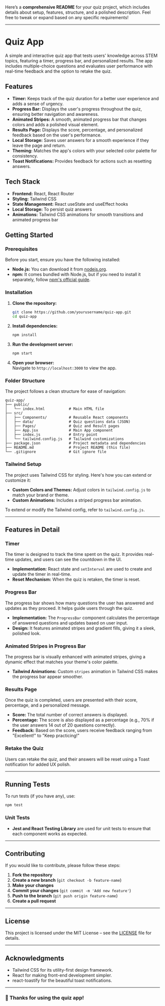 Here’s a **comprehensive README** for your quiz project, which includes details about setup, features, structure, and a polished description. Feel free to tweak or expand based on any specific requirements!

---

# Quiz App

A simple and interactive quiz app that tests users' knowledge across STEM topics, featuring a timer, progress bar, and personalized results. The app includes multiple-choice questions and evaluates user performance with real-time feedback and the option to retake the quiz.

## Features

- **Timer:** Keeps track of the quiz duration for a better user experience and adds a sense of urgency.
- **Progress Bar:** Displays the user's progress throughout the quiz, ensuring better navigation and awareness.
- **Animated Stripes:** A smooth, animated progress bar that changes colors and adds a polished visual element.
- **Results Page:** Displays the score, percentage, and personalized feedback based on the user's performance.
- **Local Storage:** Saves user answers for a smooth experience if they leave the page and return.
- **Theming:** Matches the app's colors with your selected color palette for consistency.
- **Toast Notifications:** Provides feedback for actions such as resetting answers.

## Tech Stack

- **Frontend:** React, React Router
- **Styling:** Tailwind CSS
- **State Management:** React useState and useEffect hooks
- **Local Storage:** To persist quiz answers
- **Animations:** Tailwind CSS animations for smooth transitions and animated progress bar

## Getting Started

### Prerequisites

Before you start, ensure you have the following installed:

- **Node.js:** You can download it from [nodejs.org](https://nodejs.org/).
- **npm:** It comes bundled with Node.js, but if you need to install it separately, follow [npm's official guide](https://docs.npmjs.com/downloading-and-installing-node-js-and-npm).

### Installation

1. **Clone the repository:**
   ```bash
   git clone https://github.com/yourusername/quiz-app.git
   cd quiz-app
   ```

2. **Install dependencies:**
   ```bash
   npm install
   ```

3. **Run the development server:**
   ```bash
   npm start
   ```

4. **Open your browser:**  
   Navigate to `http://localhost:3000` to view the app.

### Folder Structure

The project follows a clean structure for ease of navigation:

```plaintext
quiz-app/
├── public/
│   └── index.html           # Main HTML file
├── src/
│   ├── Components/          # Reusable React components
│   ├── data/                # Quiz questions data (JSON)
│   ├── Pages/               # Quiz and Result pages
│   ├── App.jsx              # Main App component
│   ├── index.js             # Entry point
│   └── tailwind.config.js   # Tailwind customizations
├── package.json             # Project metadata and dependencies
├── README.md                # Project README (this file)
└── .gitignore               # Git ignore file
```

### Tailwind Setup

The project uses Tailwind CSS for styling. Here's how you can extend or customize it:

- **Custom Colors and Themes:** Adjust colors in `tailwind.config.js` to match your brand or theme.
- **Custom Animations:** Includes a striped progress bar animation.
  
To extend or modify the Tailwind config, refer to `tailwind.config.js`.

---

## Features in Detail

### Timer

The timer is designed to track the time spent on the quiz. It provides real-time updates, and users can see the countdown in the UI.

- **Implementation:** React state and `setInterval` are used to create and update the timer in real-time.
- **Reset Mechanism:** When the quiz is retaken, the timer is reset.

### Progress Bar

The progress bar shows how many questions the user has answered and updates as they proceed. It helps guide users through the quiz.

- **Implementation:** The `ProgressBar` component calculates the percentage of answered questions and updates based on user input.
- **Design:** It features animated stripes and gradient fills, giving it a sleek, polished look.

### Animated Stripes in Progress Bar

The progress bar is visually enhanced with animated stripes, giving a dynamic effect that matches your theme's color palette.

- **Tailwind Animations:** Custom `stripes` animation in Tailwind CSS makes the progress bar appear smoother.

### Results Page

Once the quiz is completed, users are presented with their score, percentage, and a personalized message.

- **Score:** The total number of correct answers is displayed.
- **Percentage:** The score is also displayed as a percentage (e.g., 70% if the user answers 14 out of 20 questions correctly).
- **Feedback:** Based on the score, users receive feedback ranging from "Excellent!" to "Keep practicing!"

### Retake the Quiz

Users can retake the quiz, and their answers will be reset using a Toast notification for added UX polish.

---

## Running Tests

To run tests (if you have any), use:

```bash
npm test
```

### Unit Tests

- **Jest and React Testing Library** are used for unit tests to ensure that each component works as expected.

---

## Contributing

If you would like to contribute, please follow these steps:

1. **Fork the repository**
2. **Create a new branch** (`git checkout -b feature-name`)
3. **Make your changes**
4. **Commit your changes** (`git commit -m 'Add new feature'`)
5. **Push to the branch** (`git push origin feature-name`)
6. **Create a pull request**

---

## License

This project is licensed under the MIT License – see the [LICENSE](LICENSE) file for details.

---

## Acknowledgments

- Tailwind CSS for its utility-first design framework.
- React for making front-end development simpler.
- react-toastify for the beautiful toast notifications.

---

### 🎉 Thanks for using the quiz app!
